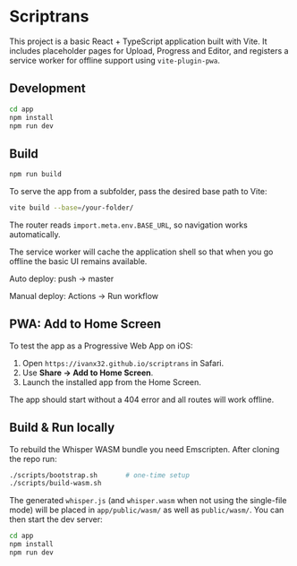 # Scriptrans

This project is a basic React + TypeScript application built with Vite. It includes placeholder pages for Upload, Progress and Editor, and registers a service worker for offline support using `vite-plugin-pwa`.

## Development

```bash
cd app
npm install
npm run dev
```

## Build

```bash
npm run build
```

To serve the app from a subfolder, pass the desired base path to Vite:

```bash
vite build --base=/your-folder/
```

The router reads `import.meta.env.BASE_URL`, so navigation works automatically.

The service worker will cache the application shell so that when you go offline the basic UI remains available.

Auto deploy: push → master

Manual deploy: Actions → Run workflow

## PWA: Add to Home Screen

To test the app as a Progressive Web App on iOS:

1. Open `https://ivanx32.github.io/scriptrans` in Safari.
2. Use **Share → Add to Home Screen**.
3. Launch the installed app from the Home Screen.

The app should start without a 404 error and all routes will work offline.

## Build & Run locally

To rebuild the Whisper WASM bundle you need Emscripten. After cloning the repo run:

```bash
./scripts/bootstrap.sh       # one-time setup
./scripts/build-wasm.sh
```

The generated `whisper.js` (and `whisper.wasm` when not using the single-file mode)
will be placed in `app/public/wasm/` as well as `public/wasm/`. You can then start the dev server:

```bash
cd app
npm install
npm run dev
```
